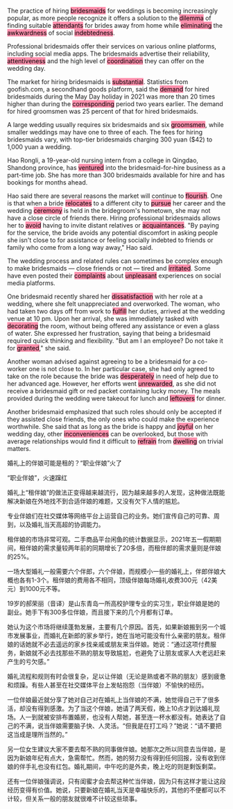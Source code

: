 
The practice of hiring <mark style="background: #FF5582A6;">bridesmaids</mark> for weddings is becoming increasingly popular, as more people recognize it offers a solution to the <mark style="background: #FF5582A6;">dilemma</mark> of finding suitable <mark style="background: #FF5582A6;">attendants</mark> for brides away from home while <mark style="background: #FF5582A6;">eliminating</mark> the <mark style="background: #FF5582A6;">awkwardness</mark> of social <mark style="background: #FF5582A6;">indebtedness</mark>.

Professional bridesmaids offer their services on various online platforms, including social media apps. The bridesmaids advertise their reliability, <mark style="background: #FF5582A6;">attentiveness</mark> and the high level of <mark style="background: #FF5582A6;">coordination</mark> they can offer on the wedding day.

The market for hiring bridesmaids is <mark style="background: #FF5582A6;">substantial</mark>. Statistics from goofish.com, a secondhand goods platform, said the <mark style="background: #FF5582A6;">demand</mark> for hired bridesmaids during the May Day holiday in 2021 was more than 20 times higher than during the <mark style="background: #FF5582A6;">corresponding</mark> period two years earlier. The demand for hired groomsmen was 25 percent of that for hired bridesmaids.

A large wedding usually requires six bridesmaids and six <mark style="background: #FF5582A6;">groomsmen</mark>, while smaller weddings may have one to three of each. The fees for hiring bridesmaids vary, with top-tier bridesmaids charging 300 yuan ($42) to 1,000 yuan a wedding.

Hao Rongli, a 19-year-old nursing intern from a college in Qingdao, Shandong province, has <mark style="background: #FF5582A6;">ventured</mark> into the bridesmaid-for-hire business as a part-time job. She has more than 300 bridesmaids available for hire and has bookings for months ahead.

Hao said there are several reasons the market will continue to <mark style="background: #FF5582A6;">flourish</mark>. One is that when a bride <mark style="background: #FF5582A6;">relocates</mark> to a different city to <mark style="background: #FF5582A6;">pursue</mark> her career and the wedding <mark style="background: #FF5582A6;">ceremony</mark> is held in the bridegroom's hometown, she may not have a close circle of friends there. Hiring professional bridesmaids allows her to <mark style="background: #FF5582A6;">avoid</mark> having to invite distant relatives or <mark style="background: #FF5582A6;">acquaintances</mark>. "By paying for the service, the bride avoids any potential discomfort in asking people she isn't close to for assistance or feeling socially indebted to friends or family who come from a long way away," Hao said.

The wedding process and related rules can sometimes be complex enough to make bridesmaids — close friends or not — tired and <mark style="background: #FF5582A6;">irritated</mark>. Some have even posted their <mark style="background: #FF5582A6;">complaints</mark> about <mark style="background: #FF5582A6;">unpleasant</mark> experiences on social media platforms.

One bridesmaid recently shared her <mark style="background: #FF5582A6;">dissatisfaction</mark> with her role at a wedding, where she felt unappreciated and overworked. The woman, who had taken two days off from work to <mark style="background: #FF5582A6;">fulfill</mark> her duties, arrived at the wedding venue at 10 pm. Upon her arrival, she was immediately tasked with <mark style="background: #FF5582A6;">decorating</mark> the room, without being offered any assistance or even a glass of water. She expressed her frustration, saying that being a bridesmaid required quick thinking and flexibility. "But am I an employee? Do not take it for <mark style="background: #FF5582A6;">granted</mark>," she said.

Another woman advised against agreeing to be a bridesmaid for a co-worker one is not close to. In her particular case, she had only agreed to take on the role because the bride was <mark style="background: #FF5582A6;">desperately</mark> in need of help due to her advanced age. However, her efforts went <mark style="background: #FF5582A6;">unrewarded</mark>, as she did not receive a bridesmaid gift or red packet containing lucky money. The meals provided during the wedding were takeout for lunch and <mark style="background: #FF5582A6;">leftovers</mark> for dinner.

Another bridesmaid emphasized that such roles should only be accepted if they assisted close friends, the only ones who could make the experience worthwhile. She said that as long as the bride is happy and <mark style="background: #FF5582A6;">joyful</mark> on her wedding day, other <mark style="background: #FF5582A6;">inconveniences</mark> can be overlooked, but those with average relationships would find it difficult to <mark style="background: #FF5582A6;">refrain</mark> from <mark style="background: #FF5582A6;">dwelling</mark> on trivial matters.




婚礼上的伴娘可能是租的？“职业伴娘”火了

“职业伴娘”，火速蹿红

婚礼上“租伴娘”的做法正变得越来越流行，因为越来越多的人发现，这种做法既能解决新娘在外地找不到合适伴娘的难题，又没有欠下人情的尴尬。

专业伴娘们在社交媒体等网络平台上运营自己的业务。她们宣传自己的可靠、周到，以及婚礼当天高超的协调能力。

租伴娘的市场非常可观。二手商品平台闲鱼的统计数据显示，2021年五一假期期间，租伴娘的需求量较两年前的同期增长了20多倍，而租伴郎的需求量则是伴娘的25%。

一场大型婚礼一般需要六个伴郎，六个伴娘，而规模小一些的婚礼上，伴郎伴娘大概也各有1-3个。租伴娘的费用各不相同，顶级伴娘每场婚礼收费300元（42美元）到1000元不等。

19岁的郝荣丽（音译）是山东青岛一所高校护理专业的实习生，职业伴娘是她的副业。她手下有300多位伴娘，而且接下来的几个月都有订单。

她认为这个市场将继续蓬勃发展，主要有几个原因。首先，如果新娘搬到另一个城市发展事业，而婚礼在新郎的家乡举行，她在当地可能没有什么亲密的朋友。租伴娘的话她就不必去遥远的家乡找亲戚或朋友来当伴娘。她说：“通过这项付费服务，新娘就不必去找那些不熟的朋友导致尴尬，也避免了让朋友或家人大老远赶来产生的亏欠感。”

婚礼流程和规则有时会很复杂，足以让伴娘（无论是熟或者不熟的朋友）感到疲惫和烦躁。有些人甚至在社交媒体平台上发帖抱怨（当伴娘）不愉快的经历。

一位伴娘最近就分享了她对自己对在婚礼上当伴娘的不满，她觉得自己干了很多活，却没有得到感激。为了当这个伴娘，她请了两天假，晚上10点才到达婚礼现场。人一到就被安排布置婚房，也没有人帮她，甚至连一杯水都没有。她表达了自己的不满，说当伴娘需要脑子快、人灵活。“但我是在打工吗？”她说：“请不要把这当成是理所当然的。”

另一位女生建议大家不要去帮不熟的同事做伴娘。她那次之所以同意去当伴娘，是因为新娘年纪有点大，急需帮忙。然而，她的努力没有得到任何回报，没有收到伴娘的伴手礼也没有红包。婚礼期间，中午吃的是外卖，晚上吃的则是剩饭剩菜。

还有一位伴娘强调说，只有闺蜜才会去帮这种忙当伴娘，因为只有这样才能让这段经历变得有价值。她说，只要新娘在婚礼当天是幸福快乐的，其他的不便都可以不计较，但关系一般的朋友就很难不计较这些琐事。